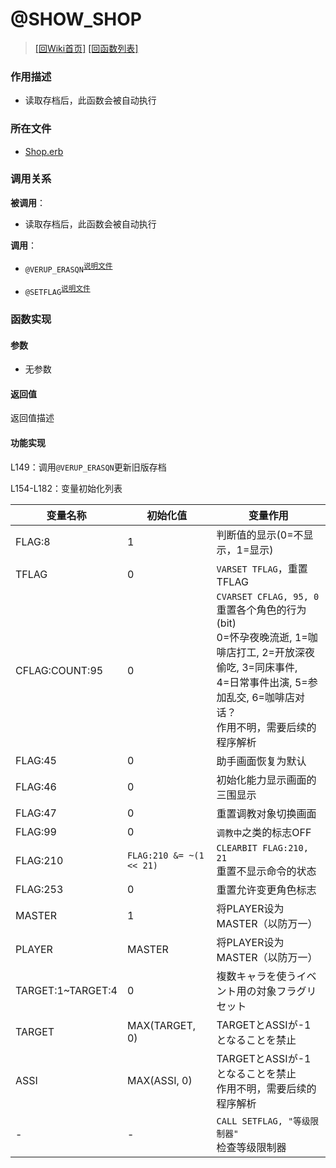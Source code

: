 ﻿# @SHOW_SHOP

> [\[回Wiki首页\]](/Wiki) [\[回函数列表\]](/Wiki/function/README.md)

### 作用描述

+ 读取存档后，此函数会被自动执行

### 所在文件

+ [Shop.erb](/ERB/SHOP/Shop.erb#L137-L545)

### 调用关系

**被调用**：

+ 读取存档后，此函数会被自动执行

**调用**：

+ `@VERUP_ERASQN`<sup>[说明文件](/Wiki/function/v/verup_erasqn.md)</sup>

+ `@SETFLAG`<sup>[说明文件](/Wiki/function/s/setflag.md)</sup>

### 函数实现

#### 参数

+ 无参数

#### 返回值

返回值描述

#### 功能实现

L149：调用`@VERUP_ERASQN`更新旧版存档

L154-L182：变量初始化列表

  变量名称|初始化值|变量作用
  ----|----|----
  FLAG:8|1|判断值的显示(0=不显示，1=显示)
  TFLAG|0|`VARSET TFLAG`，重置TFLAG
  CFLAG:COUNT:95|0|`CVARSET CFLAG, 95, 0`<br/>重置各个角色的行为(bit)<br/>0=怀孕夜晚流逝, 1=咖啡店打工, 2=开放深夜偷吃, 3=同床事件,<br/>4=日常事件出演, 5=参加乱交, 6=咖啡店对话？<br/>作用不明，需要后续的程序解析
  FLAG:45|0|助手画面恢复为默认
  FLAG:46|0|初始化能力显示画面的三围显示
  FLAG:47|0|重置调教对象切换画面
  FLAG:99|0|`调教中`之类的标志OFF
  FLAG:210|`FLAG:210 &= ~(1 << 21)`|`CLEARBIT FLAG:210, 21`<br/>重置不显示命令的状态
  FLAG:253|0|重置允许变更角色标志
  MASTER|1|将PLAYER设为MASTER（以防万一）
  PLAYER|MASTER|将PLAYER设为MASTER（以防万一）
  TARGET:1\~TARGET:4|0|複数キャラを使うイベント用の対象フラグリセット
  TARGET|MAX(TARGET, 0)|TARGETとASSIが-1となることを禁止
  ASSI|MAX(ASSI, 0)|TARGETとASSIが-1となることを禁止<br/>作用不明，需要后续的程序解析
  -|-|`CALL SETFLAG, "等级限制器"`<br/>检查等级限制器
